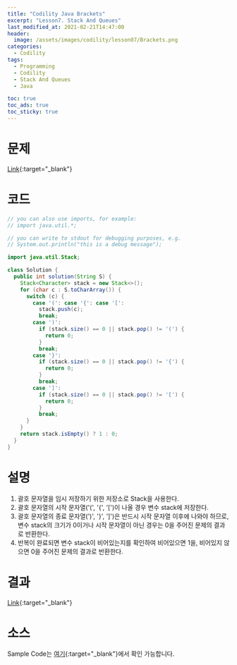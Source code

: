 ```yaml
---
title: "Codility Java Brackets"
excerpt: "Lesson7. Stack And Queues"
last_modified_at: 2021-02-21T14:47:00
header:
  image: /assets/images/codility/lesson07/Brackets.png
categories:
  - Codility
tags:
  - Programming
  - Codility
  - Stack And Queues
  - Java

toc: true
toc_ads: true
toc_sticky: true
---
```

# 문제
[Link](https://app.codility.com/programmers/lessons/7-stacks_and_queues/brackets/){:target="_blank"}

# 코드
```java
// you can also use imports, for example:
// import java.util.*;

// you can write to stdout for debugging purposes, e.g.
// System.out.println("this is a debug message");

import java.util.Stack;

class Solution {
  public int solution(String S) {
    Stack<Character> stack = new Stack<>();
    for (char c : S.toCharArray()) {
      switch (c) {
        case '(': case '{': case '[':
          stack.push(c);
          break;
        case ')':
          if (stack.size() == 0 || stack.pop() != '(') {
            return 0;
          }
          break;
        case '}':
          if (stack.size() == 0 || stack.pop() != '{') {
            return 0;
          }
          break;
        case ']':
          if (stack.size() == 0 || stack.pop() != '[') {
            return 0;
          }
          break;
      }
    }
    return stack.isEmpty() ? 1 : 0;
  }
}
```

# 설명
1. 괄호 문자열을 임시 저장하기 위한 저장소로 Stack을 사용한다.
2. 괄호 문자열의 시작 문자열('(', '{', '[')이 나올 경우 변수 stack에 저장한다.
3. 괄호 문자열의 종료 문자열(')', '}', ']')은 반드시 시작 문자열 이후에 나와야 하므로, 변수 stack의 크기가 0이거나 시작 문자열이 아닌 경우는 0을 주어진 문제의 결과로 반환한다.
4. 반복이 완료되면 변수 stack이 비어있는지를 확인하여 비어있으면 1을, 비어있지 않으면 0을 주어진 문제의 결과로 반환한다.

# 결과
[Link](https://app.codility.com/demo/results/trainingPUXTG6-DW7/){:target="_blank"}

# 소스
Sample Code는 [여기](https://github.com/GracefulSoul/codility/blob/master/src/main/java/gracefulsoul/lesson07/Brackets.java){:target="_blank"}에서 확인 가능합니다.